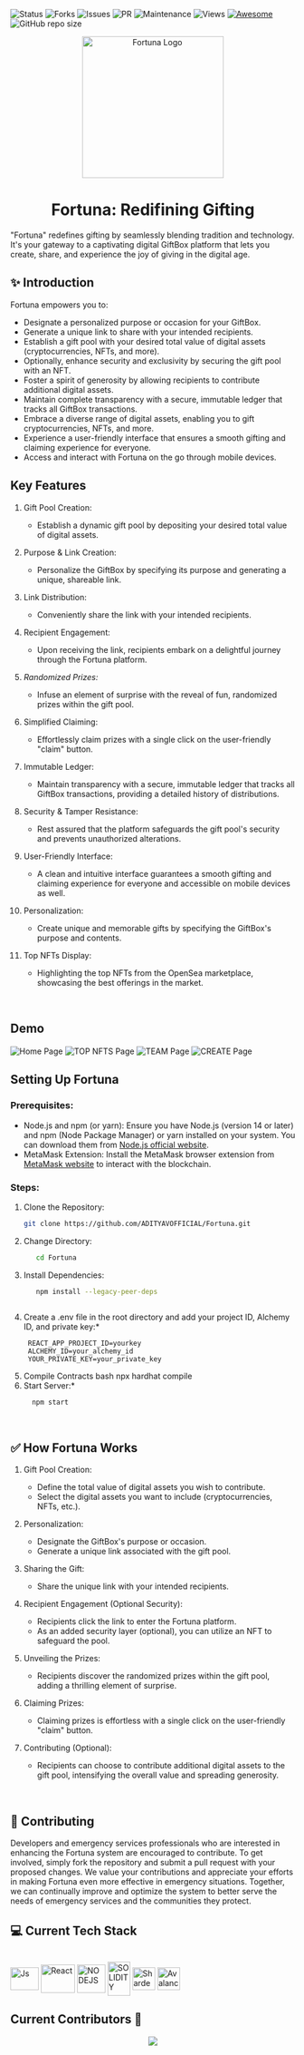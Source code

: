 ![Status](https://img.shields.io/website-up-down-green-red/https/fortuna-mavericks.vercel.app/.svg)
![Forks](https://img.shields.io/github/forks/ADITYAVOFFICIAL/Fortuna.svg)
![Issues](https://img.shields.io/github/issues/ADITYAVOFFICIAL/Fortuna.svg)
![PR](https://img.shields.io/github/issues-pr/ADITYAVOFFICIAL/Fortuna.svg)
![Maintenance](https://img.shields.io/badge/Maintained%3F-yes-green.svg)
![Views](https://views.whatilearened.today/views/github/ADITYAVOFFICIAL/Fortuna.svg)
[![Awesome](https://awesome.re/badge.svg)](https://awesome.re)
![GitHub repo size](https://img.shields.io/github/repo-size/ADITYAVOFFICIAL/Fortuna)


<p align="center">
  <a href="fortuna-mavericks.vercel.app">
    <img alt = "Fortuna Logo" width="250" src = "./src/assets/Fortuna.png">
  </a>

</p>
<h1 align="center" >Fortuna: Redifining Gifting </h1>

  
</p>
"Fortuna" redefines gifting by seamlessly blending tradition and technology. It's your gateway to a captivating digital GiftBox platform that lets you create, share, and experience the joy of giving in the digital age.
<br>


## ✨ Introduction 



Fortuna empowers you to:

- Designate a personalized purpose or occasion for your GiftBox.
- Generate a unique link to share with your intended recipients.
- Establish a gift pool with your desired total value of digital assets (cryptocurrencies, NFTs, and more).
- Optionally, enhance security and exclusivity by securing the gift pool with an NFT.
- Foster a spirit of generosity by allowing recipients to contribute additional digital assets.
- Maintain complete transparency with a secure, immutable ledger that tracks all GiftBox transactions.
- Embrace a diverse range of digital assets, enabling you to gift cryptocurrencies, NFTs, and more.
- Experience a user-friendly interface that ensures a smooth gifting and claiming experience for everyone.
- Access and interact with Fortuna on the go through mobile devices.


 ## Key Features

1. Gift Pool Creation:
   - Establish a dynamic gift pool by depositing your desired total value of digital assets.

2. Purpose & Link Creation:
   - Personalize the GiftBox by specifying its purpose and generating a unique, shareable link.

3. Link Distribution:
   - Conveniently share the link with your intended recipients.

4. Recipient Engagement:
   - Upon receiving the link, recipients embark on a delightful journey through the Fortuna platform.

5. *Randomized Prizes:*
   - Infuse an element of surprise with the reveal of fun, randomized prizes within the gift pool.

6. Simplified Claiming:
   - Effortlessly claim prizes with a single click on the user-friendly "claim" button.

7. Immutable Ledger:
   - Maintain transparency with a secure, immutable ledger that tracks all GiftBox transactions, providing a detailed history of distributions.

8. Security & Tamper Resistance:
    - Rest assured that the platform safeguards the gift pool's security and prevents unauthorized alterations.

9. User-Friendly Interface:
    - A clean and intuitive interface guarantees a smooth gifting and claiming experience for everyone and accessible on mobile devices as well.

10. Personalization:
    - Create unique and memorable gifts by specifying the GiftBox's purpose and contents.

11. Top NFTs Display:
    - Highlighting the top NFTs from the OpenSea marketplace, showcasing the best offerings in the market.

<br>

## Demo
<img align="center" alt="Home Page"  src="https://raw.githubusercontent.com/ADITYAVOFFICIAL/Fortuna/main/demos/home.png">
<img align="center" alt="TOP NFTS Page"  src="https://raw.githubusercontent.com/ADITYAVOFFICIAL/Fortuna/main/demos/nfts.png">
<img align="center" alt="TEAM Page"  src="https://raw.githubusercontent.com/ADITYAVOFFICIAL/Fortuna/main/demos/team.png">
<img align="center" alt="CREATE Page"  src="https://raw.githubusercontent.com/ADITYAVOFFICIAL/Fortuna/main/demos/create.png">


## Setting Up Fortuna

### Prerequisites:

- Node.js and npm (or yarn): Ensure you have Node.js (version 14 or later) and npm (Node Package Manager) or yarn installed on your system. You can download them from [Node.js official website](https://nodejs.org/en/download).
- MetaMask Extension: Install the MetaMask browser extension from [MetaMask website](https://metamask.io/) to interact with the blockchain.

### Steps:

1. Clone the Repository:
   ```bash
   git clone https://github.com/ADITYAVOFFICIAL/Fortuna.git

2. Change Directory:
    ```bash
       cd Fortuna
3. Install Dependencies:
    ```bash
       npm install --legacy-peer-deps



4. Create a .env file in the root directory and add your project ID, Alchemy ID, and private key:*
    ```.env
     REACT_APP_PROJECT_ID=yourkey
     ALCHEMY_ID=your_alchemy_id
     YOUR_PRIVATE_KEY=your_private_key

5. Compile Contracts
    bash
      npx hardhat compile
5. Start Server:*
    ```bash
      npm start
<br>

## ✅ How Fortuna Works

1. Gift Pool Creation:
   - Define the total value of digital assets you wish to contribute.
   - Select the digital assets you want to include (cryptocurrencies, NFTs, etc.).

2. Personalization:
   - Designate the GiftBox's purpose or occasion.
   - Generate a unique link associated with the gift pool.

3. Sharing the Gift:
   - Share the unique link with your intended recipients.

4. Recipient Engagement (Optional Security):
   - Recipients click the link to enter the Fortuna platform.
   - As an added security layer (optional), you can utilize an NFT to safeguard the pool.

5. Unveiling the Prizes:
   - Recipients discover the randomized prizes within the gift pool, adding a thrilling element of surprise.

6. Claiming Prizes:
   - Claiming prizes is effortless with a single click on the user-friendly "claim" button.

7. Contributing (Optional):
   - Recipients can choose to contribute additional digital assets to the gift pool, intensifying the overall value and spreading generosity.



<br>

## 🌱 Contributing

Developers and emergency services professionals who are interested in enhancing the Fortuna system are encouraged to contribute. To get involved, simply fork the repository and submit a pull request with your proposed changes. We value your contributions and appreciate your efforts in making Fortuna even more effective in emergency situations. Together, we can continually improve and optimize the system to better serve the needs of emergency services and the communities they protect.
<br>
 ## 💻 Current Tech Stack
<div style="display: inline_block"><br>
  <img align="center" alt="Js" height="40" width="50" src="https://raw.githubusercontent.com/devicons/devicon/master/icons/javascript/javascript-plain.svg">
  <img align="center" alt="React" height="50" width="60" src="https://upload.wikimedia.org/wikipedia/commons/thumb/a/a7/React-icon.svg/2300px-React-icon.svg.png">
  <img align="center" alt="NODEJS" height="50" width="50" src="https://static-00.iconduck.com/assets.00/node-js-icon-454x512-nztofx17.png">
  <img align="center" alt="SOLIDITY" height="60" width="40" src="https://upload.wikimedia.org/wikipedia/commons/thumb/9/98/Solidity_logo.svg/1319px-Solidity_logo.svg.png">
  <img align="center" alt="Shardeum" height="40" width="40" src="https://lw3-teams-logos.s3.us-east-2.amazonaws.com/Shardeum-team-logo">
  <img align="center" alt="Avalanche" height="40" width="40" src="https://imagedelivery.net/IEMzXmjRvW0g933AN5ejrA/wwwnotionso-image-cryptologoscc-logos-avalanche-avax-logopng/public">
</div>

 ## Current Contributors 🔻
<div align="center">
  <a href="https://github.com/ADITYAVOFFICIAL/Fortuna/graphs/contributors">
  <img src="https://contrib.rocks/image?repo=ADITYAVOFFICIAL/Fortuna" />
</a>
</div>